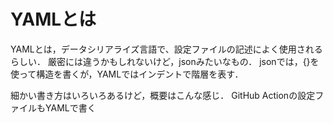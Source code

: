 # YAMLとは
YAMLとは，データシリアライズ言語で、設定ファイルの記述によく使用されるらしい．
厳密には違うかもしれないけど，jsonみたいなもの．
jsonでは，{}を使って構造を書くが，YAMLではインデントで階層を表す．

細かい書き方はいろいろあるけど，概要はこんな感じ．
GitHub Actionの設定ファイルもYAMLで書く
